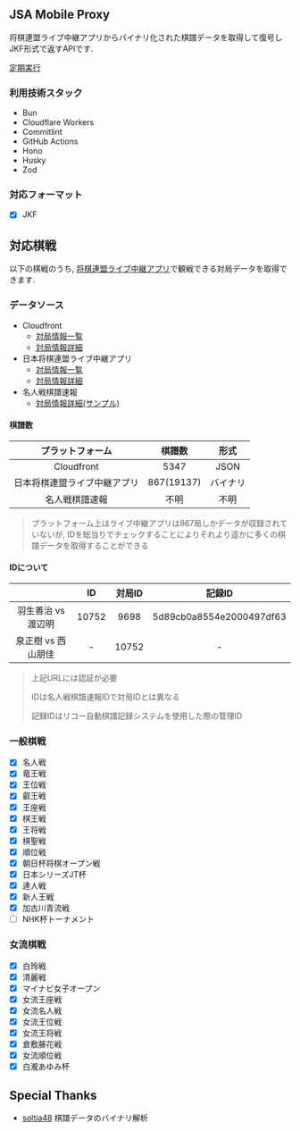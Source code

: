## JSA Mobile Proxy

将棋連盟ライブ中継アプリからバイナリ化された棋譜データを取得して復号しJKF形式で返すAPIです.

[定期実行](http://localhost:28787/__scheduled?cron=*+*+*+*+*)

### 利用技術スタック

- Bun
- Cloudflare Workers
- Commitlint
- GitHub Actions
- Hono
- Husky
- Zod

### 対応フォーマット

- [x] JKF

## 対応棋戦

以下の棋戦のうち, [将棋連盟ライブ中継アプリ](https://www.shogi.or.jp/lp/mr201704/)で観戦できる対局データを取得できます.

### データソース

- Cloudfront
  - [対局情報一覧](https://d2pngvm764jm.cloudfront.net/ai/ai_game_list.txt)
  - [対局情報詳細](https://d2pngvm764jm.cloudfront.net/ai/17361.json)
- 日本将棋連盟ライブ中継アプリ
  - [対局情報一覧](https://ip.jsamobile.jp/api/index.php?action=search&p3=3&p1=0&p2=1400)
  - [対局情報詳細](https://ip.jsamobile.jp/api/index.php?action=shogi&p1=17361)
- 名人戦棋譜速報
  - [対局情報詳細(サンプル)](https://www.meijinsen.jp/sample_kj/10752.txt?gyoku=3?1725419475165)

#### 棋譜数

| プラットフォーム             | 棋譜数     | 形式     |
| :--------------------------: | :--------: | :------: |
| Cloudfront                   | 5347       | JSON     |
| 日本将棋連盟ライブ中継アプリ | 867(19137) | バイナリ |
| 名人戦棋譜速報               | 不明       | 不明     |

> プラットフォーム上はライブ中継アプリは867局しかデータが収録されていないが, IDを総当りでチェックすることによりそれより遥かに多くの棋譜データを取得することができる

#### IDについて

|                    | ID    | 対局ID | 記録ID                   |
| :----------------: | :---: | :----: | :----------------------: |
| 羽生善治 vs 渡辺明 | 10752 | 9698   | 5d89cb0a8554e2000497df63 |
| 泉正樹 vs 西山朋佳 | -     | 10752  | -                        |

> 上記URLには認証が必要
>
> IDは名人戦棋譜速報IDで対局IDとは異なる
>
> 記録IDはリコー自動棋譜記録システムを使用した際の管理ID

### 一般棋戦

- [x] 名人戦
- [x] 竜王戦
- [x] 王位戦
- [x] 叡王戦
- [x] 王座戦
- [x] 棋王戦
- [x] 王将戦
- [x] 棋聖戦
- [x] 順位戦
- [x] 朝日杯将棋オープン戦
- [x] 日本シリーズJT杯
- [x] 達人戦
- [x] 新人王戦
- [x] 加古川青流戦
- [ ] NHK杯トーナメント

### 女流棋戦

- [x] 白玲戦
- [x] 清麗戦
- [x] マイナビ女子オープン
- [x] 女流王座戦
- [x] 女流名人戦
- [x] 女流王位戦
- [x] 女流王将戦
- [x] 倉敷藤花戦
- [x] 女流順位戦
- [x] 白瀧あゆみ杯

## Special Thanks

- [soltia48](https://github.com/soltia48) 棋譜データのバイナリ解析
